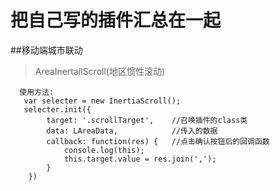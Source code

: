 # 把自己写的插件汇总在一起

##移动端城市联动
>AreaInertailScroll(地区惯性滚动)
```
  使用方法:
   var selecter = new InertiaScroll();
   selecter.init({
		target: '.scrollTarget',    //召唤插件的class类
		data: LAreaData,			//传入的数据
		callback: function(res) {   //点击确认按钮后的回调函数
			console.log(this);
			this.target.value = res.join(',');
		}
	}) 
```


